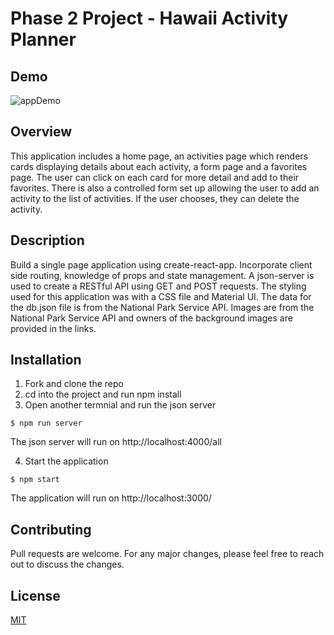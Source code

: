 # Phase 2 Project - Hawaii Activity Planner

## Demo
![appDemo](demo/demo.gif)

## Overview
This application includes a home page, an activities page which renders cards displaying details about each activity, a form page and a favorites page. The user can click on each card for more detail and add to their favorites. There is also a controlled form set up allowing the user to add an activity to the list of activities. If the user chooses, they can delete the activity. 

## Description
Build a single page application using create-react-app. Incorporate client side routing, knowledge of props and state management. A json-server is used to create a RESTful API using GET and POST requests. The styling used for this application was with a CSS file and Material UI. The data for the db.json file is from the National Park Service API. Images are from the National Park Service API and owners of the background images are provided in the links.

## Installation
1. Fork and clone the repo
2. cd into the project and run npm install
3. Open another termnial and run the json server 
```console 
$ npm run server
```
The json server will run on http://localhost:4000/all

4. Start the application 
```console 
$ npm start
````
The application will run on http://localhost:3000/

## Contributing
Pull requests are welcome. For any major changes, please feel free to reach out to discuss the changes. 

## License
[MIT](https://choosealicense.com/licenses/mit/)
